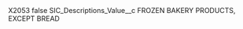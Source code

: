 <?xml version="1.0" encoding="UTF-8"?>
<CustomMetadata xmlns="http://soap.sforce.com/2006/04/metadata" xmlns:xsi="http://www.w3.org/2001/XMLSchema-instance" xmlns:xsd="http://www.w3.org/2001/XMLSchema">
    <label>X2053</label>
    <protected>false</protected>
    <values>
        <field>SIC_Descriptions_Value__c</field>
        <value xsi:type="xsd:string">FROZEN BAKERY PRODUCTS, EXCEPT BREAD</value>
    </values>
</CustomMetadata>
